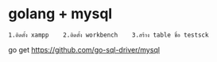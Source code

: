 # golang + mysql
``
1.ติดตั้ง xampp   
2.ติดตั้ง workbench   
3.สร้าง table ชื่อ testsck
``

go get https://github.com/go-sql-driver/mysql